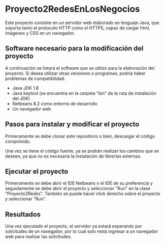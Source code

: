 # Proyecto2RedesEnLosNegocios
Este proyecto consiste en un servidor web elaborado en lenguaje Java, que soporta tanto el protocolo HTTP como el HTTPS, capaz de cargar html, imágenes y CSS en un navegador.

## Software necesario para la modificación del proyecto
A continuación se listará el software que se utilizó para la elaboración del proyecto. Si desea utilizar otras versiones o programas, podría haber problemas de compatibilidad.
* Java JDK 1.8
* Java keytool (se encuentra en la carpeta "bin" de la ruta de instalación del JDK)
* Netbeans 8.2 como entorno de desarrollo
* Un navegador web

## Pasos para instalar y modificar el proyecto
Primeramente se debe clonar este repositorio o bien, descargar el código comprimido.

Una vez se tiene el código fuente, ya se podrán realizar los cambios que se deseen, ya que no es necesaria la instalación de librerías externas.

## Ejecutar el proyecto
Primeramente se debe abrir el IDE Netbeans o el IDE de su preferencia y seguidamente se debe abrir el proyecto y seleccionar "Run" en la clase "Proyecto2Redes". También se puede hacer click derecho sobre el proyecto y seleccionar "Run".

## Resultados
Una vez ejecutado el proyecto, el servidor ya estará esperando por solicitudes de un navegador, por lo cual solo resta ingresar a un navegador web para realizar las solicitudes.
